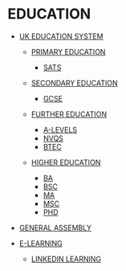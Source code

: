 # EDUCATION

- [UK EDUCATION SYSTEM]()

    - [PRIMARY EDUCATION]()

        - [SATS]()

    - [SECONDARY EDUCATION]()

        - [GCSE]()

    - [FURTHER EDUCATION]()

        - [A-LEVELS]()
        - [NVQS]()
        - [BTEC]()

    - [HIGHER EDUCATION]()

        - [BA]()
        - [BSC]()
        - [MA]()
        - [MSC]()
        - [PHD]()

- [GENERAL ASSEMBLY]()

- [E-LEARNING]()

    - [LINKEDIN LEARNING]() <!-- https://www.linkedin.com/learning/ -->